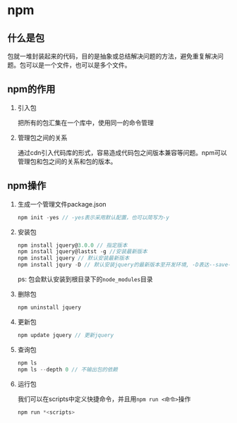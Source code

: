 # npm

## 什么是包

包就一堆封装起来的代码，目的是抽象或总结解决问题的方法，避免重复解决问题。包可以是一个文件，也可以是多个文件。

## npm的作用

1. 引入包

   把所有的包汇集在一个库中，使用同一的命令管理

2. 管理包之间的关系

   通过cdn引入代码库的形式，容易造成代码包之间版本兼容等问题。npm可以管理包和包之间的关系和包的版本。

## npm操作

1. 生成一个管理文件package.json

   ```js
   npm init -yes // -yes表示采用默认配置，也可以简写为-y
   ```

2. 安装包

   ```js
   npm install jquery@3.0.0 // 指定版本
   npm install jquery@lastst -g //安装最新版本
   npm install jquery // 默认安装最新版本
   npm install jqury -D // 默认安装jquery的最新版本至开发环境, -D表达--save-dev
   ```

   ps: 包会默认安装到根目录下的`node_modules`目录

3. 删除包

   ```js
   npm uninstall jquery
   ```

4. 更新包

   ```js
   npm update jquery // 更新jquery
   ```

5. 查询包

   ```js
   npm ls
   npm ls --depth 0 // 不输出包的依赖
   ```

6. 运行包

   我们可以在scripts中定义快捷命令，并且用`npm run <命令>`操作

   ```js
   npm run *<scripts>
   ```

   

